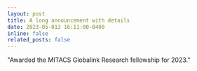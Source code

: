 ```yaml
---
layout: post
title: A long announcement with details
date: 2023-05-013 16:11:00-0400
inline: false
related_posts: false
---
```


"Awarded the MITACS Globalink Research fellowship for 2023."
